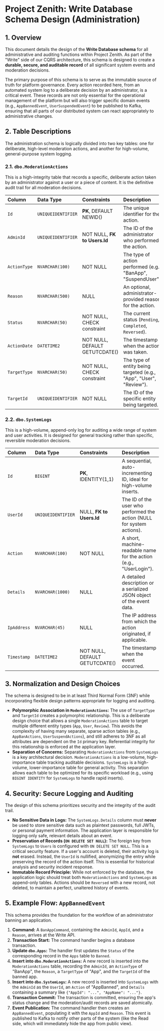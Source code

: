 # Project Zenith: Write Database Schema Design (Administration)

## 1. Overview

This document details the design of the **Write Database schema** for all administrative and auditing functions within Project Zenith. As part of the "Write" side of our CQRS architecture, this schema is designed to create a **durable, secure, and auditable record** of all significant system events and moderation decisions.

The primary purpose of this schema is to serve as the immutable source of truth for platform governance. Every action recorded here, from an automated system log to a deliberate decision by an administrator, is a critical event. These records are not only essential for the operational management of the platform but will also trigger specific domain events (e.g., `AppBannedEvent`, `UserSuspendedEvent`) to be published to Kafka, ensuring that all parts of our distributed system can react appropriately to administrative changes.

## 2. Table Descriptions

The administration schema is logically divided into two key tables: one for deliberate, high-level moderation actions, and another for high-volume, general-purpose system logging.

### 2.1. `dbo.ModerationActions`

This is a high-integrity table that records a specific, deliberate action taken by an administrator against a user or a piece of content. It is the definitive audit trail for all moderation decisions.

| Column       | Data Type          | Constraints                    | Description                                                        |
| :----------- | :----------------- | :----------------------------- | :----------------------------------------------------------------- |
| `Id`         | `UNIQUEIDENTIFIER` | **PK**, DEFAULT NEWID()        | The unique identifier for the action.                              |
| `AdminId`    | `UNIQUEIDENTIFIER` | NOT NULL, **FK to Users.Id**   | The ID of the administrator who performed the action.              |
| `ActionType` | `NVARCHAR(100)`    | NOT NULL                       | The type of action performed (e.g., "BanApp", "SuspendUser").      |
| `Reason`     | `NVARCHAR(500)`    | NULL                           | An optional, administrator-provided reason for the action.         |
| `Status`     | `NVARCHAR(50)`     | NOT NULL, CHECK constraint     | The current status (`Pending`, `Completed`, `Reversed`).           |
| `ActionDate` | `DATETIME2`        | NOT NULL, DEFAULT GETUTCDATE() | The timestamp when the action was taken.                           |
| `TargetType` | `NVARCHAR(50)`     | NOT NULL, CHECK constraint     | The type of entity being targeted (e.g., "App", "User", "Review"). |
| `TargetId`   | `UNIQUEIDENTIFIER` | NOT NULL                       | The ID of the specific entity being targeted.                      |

### 2.2. `dbo.SystemLogs`

This is a high-volume, append-only log for auditing a wide range of system and user activities. It is designed for general tracking rather than specific, reversible moderation decisions.

| Column      | Data Type          | Constraints                    | Description                                                            |
| :---------- | :----------------- | :----------------------------- | :--------------------------------------------------------------------- |
| `Id`        | `BIGINT`           | **PK**, IDENTITY(1,1)          | A sequential, auto-incrementing ID, ideal for high-volume inserts.     |
| `UserId`    | `UNIQUEIDENTIFIER` | NULL, **FK to Users.Id**       | The ID of the user who performed the action (NULL for system actions). |
| `Action`    | `NVARCHAR(100)`    | NOT NULL                       | A short, machine-readable name for the action (e.g., "UserLogin").     |
| `Details`   | `NVARCHAR(1000)`   | NULL                           | A detailed description or a serialized JSON object of the event data.  |
| `IpAddress` | `NVARCHAR(45)`     | NULL                           | The IP address from which the action originated, if applicable.        |
| `Timestamp` | `DATETIME2`        | NOT NULL, DEFAULT GETUTCDATE() | The timestamp when the event occurred.                                 |

## 3. Normalization and Design Choices

The schema is designed to be in at least Third Normal Form (3NF) while incorporating flexible design patterns appropriate for logging and auditing.

- **Polymorphic Association in `ModerationActions`:** The use of `TargetType` and `TargetId` creates a polymorphic relationship. This is a deliberate design choice that allows a single `ModerationActions` table to target multiple different entity types (`App`, `User`, `Review`). This avoids the complexity of having many separate, sparse action tables (e.g., `AppBanActions`, `UserSuspendActions`), and still adheres to 3NF as all attributes are dependent on the `Id` primary key. Referential integrity for this relationship is enforced at the application layer.
- **Separation of Concerns:** Separating `ModerationActions` from `SystemLogs` is a key architectural decision. `ModerationActions` is a low-volume, high-importance table tracking auditable decisions. `SystemLogs` is a high-volume, lower-importance table for general activity. This separation allows each table to be optimized for its specific workload (e.g., using `BIGINT IDENTITY` for `SystemLogs` to handle rapid inserts).

## 4. Security: Secure Logging and Auditing

The design of this schema prioritizes security and the integrity of the audit trail.

- **No Sensitive Data in Logs:** The `SystemLogs.Details` column must **never** be used to store sensitive data such as plaintext passwords, full JWTs, or personal payment information. The application layer is responsible for logging only safe, relevant details about an event.
- **Preservation of Records (`ON DELETE SET NULL`):** The foreign key from `SystemLogs` to `Users` is configured with `ON DELETE SET NULL`. This is a critical security feature. If a user's account is deleted, their activity log is **not** erased. Instead, the `UserId` is nullified, anonymizing the entry while preserving the record of the action itself. This is essential for historical analysis and security incident response.
- **Immutable Record Principle:** While not enforced by the database, the application logic should treat both `ModerationActions` and `SystemLogs` as append-only tables. Actions should be `Reversed` with a new record, not deleted, to maintain a perfect, unaltered history of events.

## 5. Example Flow: `AppBannedEvent`

This schema provides the foundation for the workflow of an administrator banning an application.

1.  **Command:** A `BanAppCommand`, containing the `AdminId`, `AppId`, and a `Reason`, arrives at the Write API.
2.  **Transaction Start:** The command handler begins a database transaction.
3.  **Update `dbo.Apps`:** The handler first updates the `Status` of the corresponding record in the `Apps` table to `Banned`.
4.  **Insert into `dbo.ModerationActions`:** A new record is inserted into the `ModerationActions` table, recording the `AdminId`, an `ActionType` of "BanApp", the `Reason`, a `TargetType` of "App", and the `TargetId` of the banned app.
5.  **Insert into `dbo.SystemLogs`:** A new record is inserted into `SystemLogs` with the `AdminId` as the `UserId`, an `Action` of "AppBanned", and `Details` containing a summary like `{"AppId": "...", "AppName": "..."}`.
6.  **Transaction Commit:** The transaction is committed, ensuring the app's status change and the moderation/audit records are saved atomically.
7.  **Event Publication:** The command handler then creates an `AppBannedEvent`, populating it with the `AppId` and `Reason`. This event is published to Kafka to notify other parts of the system (like the Read side, which will immediately hide the app from public view).
